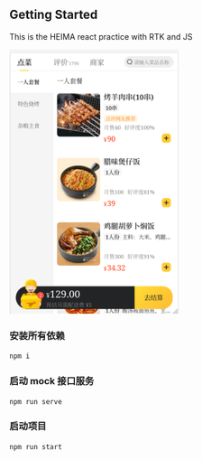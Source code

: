 ## Getting Started

This is the HEIMA react practice with RTK and JS

<img src="https://github.com/Yunshasha/meituan_cart/blob/main/public/ui.png" alt="uipicture" style="width: 300px">
<img src="" style="width: 300px">

### 安装所有依赖

```bash
npm i
```

### 启动 mock 接口服务

```bash
npm run serve
```

### 启动项目

```bash
npm run start

```

